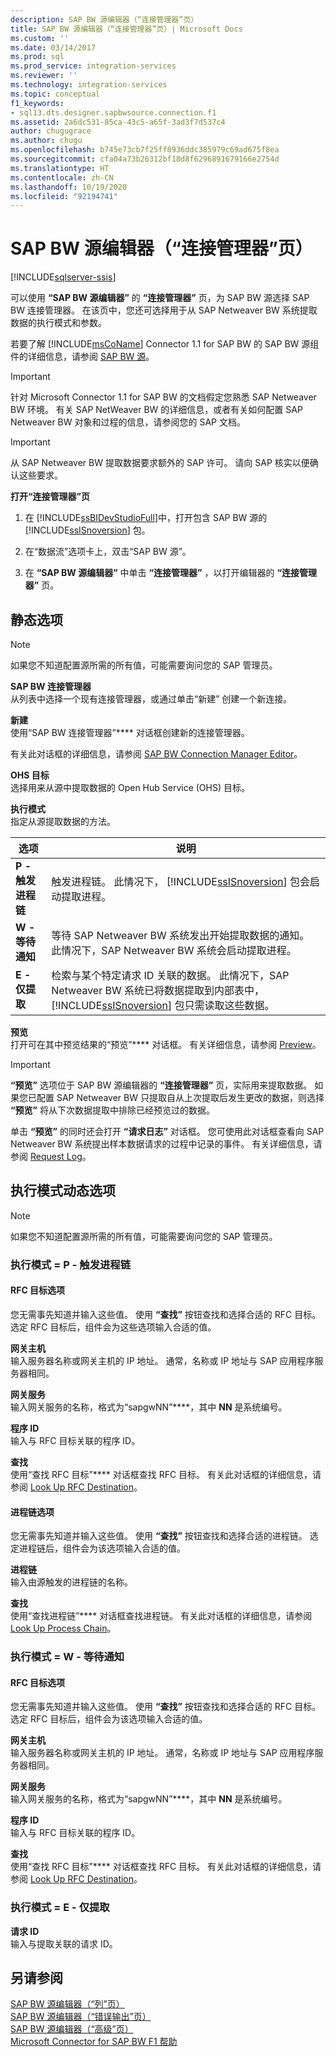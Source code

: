 ```yaml
---
description: SAP BW 源编辑器（“连接管理器”页）
title: SAP BW 源编辑器（“连接管理器”页）| Microsoft Docs
ms.custom: ''
ms.date: 03/14/2017
ms.prod: sql
ms.prod_service: integration-services
ms.reviewer: ''
ms.technology: integration-services
ms.topic: conceptual
f1_keywords:
- sql13.dts.designer.sapbwsource.connection.f1
ms.assetid: 2a6dc531-85ca-43c5-a65f-3ad3f7d537c4
author: chugugrace
ms.author: chugu
ms.openlocfilehash: b745e73cb7f25ff8936ddc385979c69ad675f8ea
ms.sourcegitcommit: cfa04a73b26312bf18d8f6296891679166e2754d
ms.translationtype: HT
ms.contentlocale: zh-CN
ms.lasthandoff: 10/19/2020
ms.locfileid: "92194741"
---
```

# <a name="sap-bw-source-editor-connection-manager-page"></a>SAP BW 源编辑器（“连接管理器”页）

[!INCLUDE[sqlserver-ssis](../../includes/applies-to-version/sqlserver-ssis.md)]


  可以使用 **“SAP BW 源编辑器”** 的 **“连接管理器”** 页，为 SAP BW 源选择 SAP BW 连接管理器。 在该页中，您还可选择用于从 SAP Netweaver BW 系统提取数据的执行模式和参数。  
  
 若要了解 [!INCLUDE[msCoName](../../includes/msconame-md.md)] Connector 1.1 for SAP BW 的 SAP BW 源组件的详细信息，请参阅 [SAP BW 源](../../integration-services/data-flow/sap-bw-source.md)。  
  
> [!IMPORTANT]  
>  针对 Microsoft Connector 1.1 for SAP BW 的文档假定您熟悉 SAP Netweaver BW 环境。 有关 SAP NetWeaver BW 的详细信息，或者有关如何配置 SAP Netweaver BW 对象和过程的信息，请参阅您的 SAP 文档。  
  
> [!IMPORTANT]  
>  从 SAP Netweaver BW 提取数据要求额外的 SAP 许可。 请向 SAP 核实以便确认这些要求。  
  
 **打开“连接管理器”页**  
  
1.  在 [!INCLUDE[ssBIDevStudioFull](../../includes/ssbidevstudiofull-md.md)]中，打开包含 SAP BW 源的 [!INCLUDE[ssISnoversion](../../includes/ssisnoversion-md.md)] 包。  
  
2.  在“数据流”选项卡上，双击“SAP BW 源”。  
  
3.  在 **“SAP BW 源编辑器”** 中单击 **“连接管理器”** ，以打开编辑器的 **“连接管理器”** 页。  
  
## <a name="static-options"></a>静态选项  
  
> [!NOTE]  
>  如果您不知道配置源所需的所有值，可能需要询问您的 SAP 管理员。  
  
 **SAP BW 连接管理器**  
 从列表中选择一个现有连接管理器，或通过单击“新建”  创建一个新连接。  
  
 **新建**  
 使用“SAP BW 连接管理器”**** 对话框创建新的连接管理器。  
  
 有关此对话框的详细信息，请参阅 [SAP BW Connection Manager Editor](../connection-manager/sap-bw-connection-manager.md)。  
  
 **OHS 目标**  
 选择用来从源中提取数据的 Open Hub Service (OHS) 目标。  
  
 **执行模式**  
 指定从源提取数据的方法。  
  
|选项|说明|  
|------------|-----------------|  
|**P - 触发进程链**|触发进程链。 此情况下， [!INCLUDE[ssISnoversion](../../includes/ssisnoversion-md.md)] 包会启动提取进程。|  
|**W - 等待通知**|等待 SAP Netweaver BW 系统发出开始提取数据的通知。 此情况下，SAP Netweaver BW 系统会启动提取进程。|  
|**E - 仅提取**|检索与某个特定请求 ID 关联的数据。 此情况下，SAP Netweaver BW 系统已将数据提取到内部表中， [!INCLUDE[ssISnoversion](../../includes/ssisnoversion-md.md)] 包只需读取这些数据。|  
  
 **预览**  
 打开可在其中预览结果的“预览”**** 对话框。 有关详细信息，请参阅 [Preview](../../integration-services/data-flow/preview.md)。  
  
> [!IMPORTANT]  
>  **“预览”** 选项位于 SAP BW 源编辑器的 **“连接管理器”** 页，实际用来提取数据。 如果您已配置 SAP Netweaver BW 只提取自从上次提取后发生更改的数据，则选择 **“预览”** 将从下次数据提取中排除已经预览过的数据。  
  
 单击 **“预览”** 的同时还会打开 **“请求日志”** 对话框。 您可使用此对话框查看向 SAP Netweaver BW 系统提出样本数据请求的过程中记录的事件。 有关详细信息，请参阅 [Request Log](../../integration-services/data-flow/request-log.md)。  
  
## <a name="execution-mode-dynamic-options"></a>执行模式动态选项  
  
> [!NOTE]  
>  如果您不知道配置源所需的所有值，可能需要询问您的 SAP 管理员。  
  
### <a name="execution-mode--p---trigger-process-chain"></a>执行模式 = P - 触发进程链  
  
#### <a name="rfc-destination-options"></a>RFC 目标选项  
 您无需事先知道并输入这些值。 使用 **“查找”** 按钮查找和选择合适的 RFC 目标。 选定 RFC 目标后，组件会为这些选项输入合适的值。  
  
 **网关主机**  
 输入服务器名称或网关主机的 IP 地址。 通常，名称或 IP 地址与 SAP 应用程序服务器相同。  
  
 **网关服务**  
 输入网关服务的名称，格式为“sapgwNN”****，其中 **NN** 是系统编号。  
  
 **程序 ID**  
 输入与 RFC 目标关联的程序 ID。  
  
 **查找**  
 使用“查找 RFC 目标”**** 对话框查找 RFC 目标。 有关此对话框的详细信息，请参阅 [Look Up RFC Destination](../../integration-services/data-flow/look-up-rfc-destination.md)。  
  
#### <a name="process-chain-options"></a>进程链选项  
 您无需事先知道并输入这些值。 使用 **“查找”** 按钮查找和选择合适的进程链。 选定进程链后，组件会为该选项输入合适的值。  
  
 **进程链**  
 输入由源触发的进程链的名称。  
  
 **查找**  
 使用“查找进程链”**** 对话框查找进程链。 有关此对话框的详细信息，请参阅 [Look Up Process Chain](../../integration-services/data-flow/look-up-process-chain.md)。  
  
### <a name="execution-mode--w---wait-for-notify"></a>执行模式 = W - 等待通知  
  
#### <a name="rfc-destination-options"></a>RFC 目标选项  
 您无需事先知道并输入这些值。 使用 **“查找”** 按钮查找和选择合适的 RFC 目标。 选定 RFC 目标后，组件会为该选项输入合适的值。  
  
 **网关主机**  
 输入服务器名称或网关主机的 IP 地址。 通常，名称或 IP 地址与 SAP 应用程序服务器相同。  
  
 **网关服务**  
 输入网关服务的名称，格式为“sapgwNN”****，其中 **NN** 是系统编号。  
  
 **程序 ID**  
 输入与 RFC 目标关联的程序 ID。  
  
 **查找**  
 使用“查找 RFC 目标”**** 对话框查找 RFC 目标。 有关此对话框的详细信息，请参阅 [Look Up RFC Destination](../../integration-services/data-flow/look-up-rfc-destination.md)。  
  
### <a name="execution-mode--e---extract-only"></a>执行模式 = E - 仅提取  
 **请求 ID**  
 输入与提取关联的请求 ID。  
  
## <a name="see-also"></a>另请参阅  
 [SAP BW 源编辑器（“列”页）](../../integration-services/data-flow/sap-bw-source-editor-columns-page.md)   
 [SAP BW 源编辑器（“错误输出”页）](../../integration-services/data-flow/sap-bw-source-editor-error-output-page.md)   
 [SAP BW 源编辑器（“高级”页）](../../integration-services/data-flow/sap-bw-source-editor-advanced-page.md)   
 [Microsoft Connector for SAP BW F1 帮助](../../integration-services/microsoft-connector-for-sap-bw-f1-help.md)  
  
